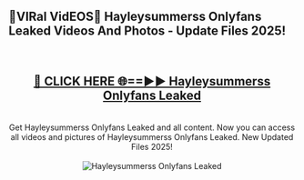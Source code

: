 <h2>🔴VIRal VidEOS🔴 Hayleysummerss Onlyfans Leaked Videos And Photos - Update Files 2025!</h2>
<br>
<div align="center">
<h2><a href="https://virallinks.top/odZfE0" rel="nofollow">🔴 CLICK HERE 🌐==►► Hayleysummerss Onlyfans Leaked</a></h2>
<br>
Get Hayleysummerss Onlyfans Leaked and all content. Now you can access all videos and pictures of Hayleysummerss Onlyfans Leaked. New Updated Files 2025!
<br>
<br>
<a href="https://virallinks.top/odZfE0" rel="nofollow" data-target="animated-image.originalLink"><img src="https://i.imgur.com/dJHk4Zq.gif)" alt="Hayleysummerss Onlyfans Leaked" style="max-width: 100%; display: inline-block;" data-target="animated-image.originalImage"></a>
</div>
<br>
